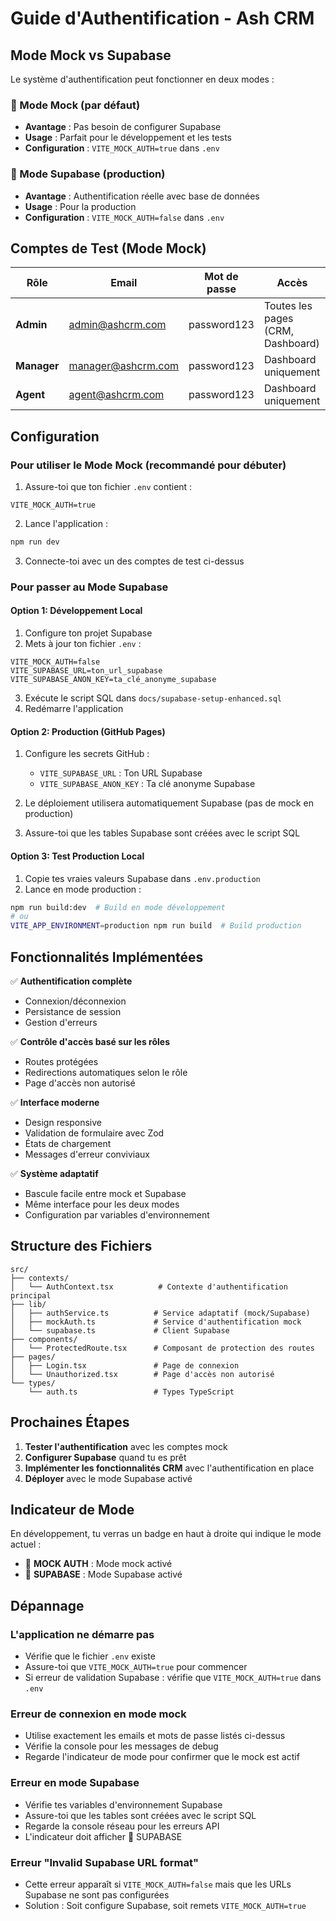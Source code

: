 # Guide d'Authentification - Ash CRM

## Mode Mock vs Supabase

Le système d'authentification peut fonctionner en deux modes :

### 🧪 Mode Mock (par défaut)
- **Avantage** : Pas besoin de configurer Supabase
- **Usage** : Parfait pour le développement et les tests
- **Configuration** : `VITE_MOCK_AUTH=true` dans `.env`

### 🚀 Mode Supabase (production)
- **Avantage** : Authentification réelle avec base de données
- **Usage** : Pour la production
- **Configuration** : `VITE_MOCK_AUTH=false` dans `.env`

## Comptes de Test (Mode Mock)

| Rôle | Email | Mot de passe | Accès |
|------|-------|--------------|-------|
| **Admin** | admin@ashcrm.com | password123 | Toutes les pages (CRM, Dashboard) |
| **Manager** | manager@ashcrm.com | password123 | Dashboard uniquement |
| **Agent** | agent@ashcrm.com | password123 | Dashboard uniquement |

## Configuration

### Pour utiliser le Mode Mock (recommandé pour débuter)

1. Assure-toi que ton fichier `.env` contient :
```env
VITE_MOCK_AUTH=true
```

2. Lance l'application :
```bash
npm run dev
```

3. Connecte-toi avec un des comptes de test ci-dessus

### Pour passer au Mode Supabase

#### Option 1: Développement Local
1. Configure ton projet Supabase
2. Mets à jour ton fichier `.env` :
```env
VITE_MOCK_AUTH=false
VITE_SUPABASE_URL=ton_url_supabase
VITE_SUPABASE_ANON_KEY=ta_clé_anonyme_supabase
```

3. Exécute le script SQL dans `docs/supabase-setup-enhanced.sql`
4. Redémarre l'application

#### Option 2: Production (GitHub Pages)
1. Configure les secrets GitHub :
   - `VITE_SUPABASE_URL` : Ton URL Supabase
   - `VITE_SUPABASE_ANON_KEY` : Ta clé anonyme Supabase

2. Le déploiement utilisera automatiquement Supabase (pas de mock en production)

3. Assure-toi que les tables Supabase sont créées avec le script SQL

#### Option 3: Test Production Local
1. Copie tes vraies valeurs Supabase dans `.env.production`
2. Lance en mode production :
```bash
npm run build:dev  # Build en mode développement
# ou
VITE_APP_ENVIRONMENT=production npm run build  # Build production
```

## Fonctionnalités Implémentées

✅ **Authentification complète**
- Connexion/déconnexion
- Persistance de session
- Gestion d'erreurs

✅ **Contrôle d'accès basé sur les rôles**
- Routes protégées
- Redirections automatiques selon le rôle
- Page d'accès non autorisé

✅ **Interface moderne**
- Design responsive
- Validation de formulaire avec Zod
- États de chargement
- Messages d'erreur conviviaux

✅ **Système adaptatif**
- Bascule facile entre mock et Supabase
- Même interface pour les deux modes
- Configuration par variables d'environnement

## Structure des Fichiers

```
src/
├── contexts/
│   └── AuthContext.tsx          # Contexte d'authentification principal
├── lib/
│   ├── authService.ts          # Service adaptatif (mock/Supabase)
│   ├── mockAuth.ts             # Service d'authentification mock
│   └── supabase.ts             # Client Supabase
├── components/
│   └── ProtectedRoute.tsx      # Composant de protection des routes
├── pages/
│   ├── Login.tsx               # Page de connexion
│   └── Unauthorized.tsx        # Page d'accès non autorisé
└── types/
    └── auth.ts                 # Types TypeScript
```

## Prochaines Étapes

1. **Tester l'authentification** avec les comptes mock
2. **Configurer Supabase** quand tu es prêt
3. **Implémenter les fonctionnalités CRM** avec l'authentification en place
4. **Déployer** avec le mode Supabase activé

## Indicateur de Mode

En développement, tu verras un badge en haut à droite qui indique le mode actuel :
- 🧪 **MOCK AUTH** : Mode mock activé
- 🚀 **SUPABASE** : Mode Supabase activé

## Dépannage

### L'application ne démarre pas
- Vérifie que le fichier `.env` existe
- Assure-toi que `VITE_MOCK_AUTH=true` pour commencer
- Si erreur de validation Supabase : vérifie que `VITE_MOCK_AUTH=true` dans `.env`

### Erreur de connexion en mode mock
- Utilise exactement les emails et mots de passe listés ci-dessus
- Vérifie la console pour les messages de debug
- Regarde l'indicateur de mode pour confirmer que le mock est actif

### Erreur en mode Supabase
- Vérifie tes variables d'environnement Supabase
- Assure-toi que les tables sont créées avec le script SQL
- Regarde la console réseau pour les erreurs API
- L'indicateur doit afficher 🚀 SUPABASE

### Erreur "Invalid Supabase URL format"
- Cette erreur apparaît si `VITE_MOCK_AUTH=false` mais que les URLs Supabase ne sont pas configurées
- Solution : Soit configure Supabase, soit remets `VITE_MOCK_AUTH=true`